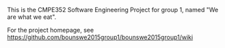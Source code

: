 This is the CMPE352 Software Engineering Project for group 1, named "We are what we eat".

For the project homepage, see https://github.com/bounswe2015group1/bounswe2015group1/wiki
